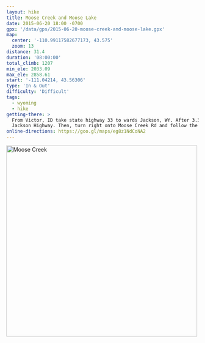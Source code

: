 ```yaml
---
layout: hike
title: Moose Creek and Moose Lake
date: 2015-06-20 18:00 -0700
gpx: '/data/gps/2015-06-20-moose-creek-and-moose-lake.gpx'
map:
  center: '-110.99117582677173, 43.575'
  zoom: 13
distance: 31.4
duration: '08:00:00'
total_climb: 1207
min_ele: 2033.09
max_ele: 2858.61
start: '-111.04214, 43.56306'
type: 'In & Out'
difficulty: 'Difficult'
tags:
  - wyoming
  - hike
getting-there: >
  From Victor, ID take state highway 33 to wards Jackson, WY. After 3.3 miles turn left onto Old
  Jackson Highway. Then, turn right onto Moose Creek Rd and follow the road to the trailhead.
online-directions: https://goo.gl/maps/eg8z1NdCoNA2
---
```


<a data-flickr-embed="true"  href="https://www.flickr.com/photos/101945058@N06/18832734189/in/photolist-qtoMDg-fTBRsJ-uGbFKB" title="Moose Creek"><img src="https://farm1.staticflickr.com/302/18832734189_632b9e6949.jpg" width="500" height="500" alt="Moose Creek"></a><script async src="//embedr.flickr.com/assets/client-code.js" charset="utf-8"></script>
